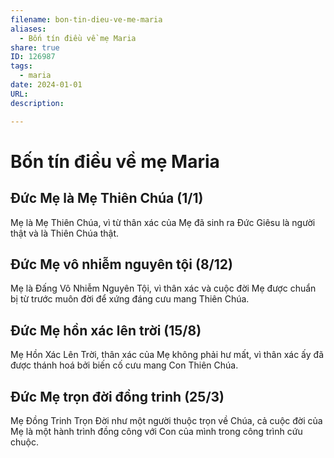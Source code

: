 ```yaml
---
filename: bon-tin-dieu-ve-me-maria
aliases:
  - Bốn tín điều về mẹ Maria
share: true
ID: 126987
tags:
  - maria
date: 2024-01-01
URL: 
description: 

---
```

# Bốn tín điều về mẹ Maria
## Đức Mẹ là Mẹ Thiên Chúa (1/1)

Mẹ là Mẹ Thiên Chúa, vì từ thân xác của Mẹ đã sinh ra Đức Giêsu là người thật và là Thiên Chúa thật.

## Đức Mẹ vô nhiễm nguyên tội (8/12)

Mẹ là Đấng Vô Nhiễm Nguyên Tội, vì thân xác và cuộc đời Mẹ được chuẩn bị từ trước muôn đời để xứng đáng cưu mang Thiên Chúa. 

## Đức Mẹ hồn xác lên trời (15/8)

Mẹ Hồn Xác Lên Trời, thân xác của Mẹ không phải hư mất, vì thân xác ấy đã được thánh hoá bởi biến cố cưu mang Con Thiên Chúa.

## Đức Mẹ trọn đời đồng trinh (25/3)

Mẹ Đồng Trinh Trọn Đời như một người thuộc trọn về Chúa, cả cuộc đời của Mẹ là một hành trình đồng công với Con của mình trong công trình cứu chuộc.